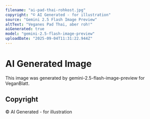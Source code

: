 ```yaml
---
filename: "ai-pad-thai-rohkost.jpg"
copyright: "© AI Generated - for illustration"
source: "Gemini 2.5 Flash Image Preview"
altText: "Veganes Pad Thai, aber roh!"
aiGenerated: true
model: "gemini-2.5-flash-image-preview"
uploadDate: "2025-09-04T11:31:22.944Z"
---
```


# AI Generated Image

This image was generated by gemini-2.5-flash-image-preview for VeganBlatt.

## Copyright
© AI Generated - for illustration

